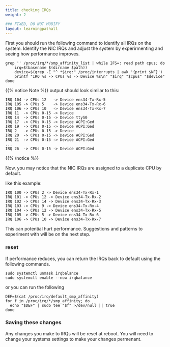 ```yaml
---
title: checking IRQs
weight: 2

### FIXED, DO NOT MODIFY
layout: learningpathall
---
```


First you should run the following command to identify all IRQs on the system. Identify the NIC IRQs and adjust the system by experirmenting and seeing how performance improves.

```
grep '' /proc/irq/*/smp_affinity_list | while IFS=: read path cpus; do
    irq=$(basename $(dirname $path))
    device=$(grep -E "^ *$irq:" /proc/interrupts | awk '{print $NF}')
    printf "IRQ %s -> CPUs %s -> Device %s\n" "$irq" "$cpus" "$device"
done
```


{{% notice Note %}}
output should look similar to this:
```
IRQ 104 -> CPUs 12   -> Device ens34-Tx-Rx-5
IRQ 105 -> CPUs 5    -> Device ens34-Tx-Rx-6
IRQ 106 -> CPUs 10   -> Device ens34-Tx-Rx-7
IRQ 11  -> CPUs 0-15 -> Device
IRQ 14  -> CPUs 0-15 -> Device ttyS0
IRQ 17  -> CPUs 0-15 -> Device ACPI:Ged
IRQ 19  -> CPUs 0-15 -> Device ACPI:Ged
IRQ 2   -> CPUs 0-15 -> Device
IRQ 20  -> CPUs 0-15 -> Device ACPI:Ged
IRQ 21  -> CPUs 0-15 -> Device ACPI:Ged
...
IRQ 26  -> CPUs 0-15 -> Device ACPI:Ged
```
{{% /notice %}}

Now, you may notice that the NIC IRQs are assigned to a duplicate CPU by default.

like this example:
```
IRQ 100 -> CPUs 2 -> Device ens34-Tx-Rx-1
IRQ 101 -> CPUs 12 -> Device ens34-Tx-Rx-2
IRQ 102 -> CPUs 14 -> Device ens34-Tx-Rx-3
IRQ 103 -> CPUs 9 -> Device ens34-Tx-Rx-4
IRQ 104 -> CPUs 12 -> Device ens34-Tx-Rx-5
IRQ 105 -> CPUs 5 -> Device ens34-Tx-Rx-6
IRQ 106 -> CPUs 10 -> Device ens34-Tx-Rx-7
```
This can potential hurt performance. Suggestions and patterns to experiment with will be on the next step.

### reset

If performance reduces, you can return the IRQs back to default using the following commands.

```
sudo systemctl unmask irqbalance
sudo systemctl enable --now irqbalance
```

or you can run the following

```
DEF=$(cat /proc/irq/default_smp_affinity)
for f in /proc/irq/*/smp_affinity; do
  echo "$DEF" | sudo tee "$f" >/dev/null || true
done
```

### Saving these changes

Any changes you make to IRQs will be reset at reboot. You will need to change your systems settings to make your changes permenant.
